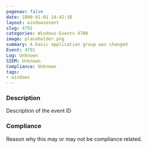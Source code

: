 ```yaml
---
pagenav: false
date: 1800-01-01 14:42:38
layout: windowsevent
slug: 4791
categories: Windows-Events 4700
image: placeholder.png
summary: A basic application group was changed
Event: 4791
Log: Unknown
SIEM: Unknown
Compliance: Unknown
tags:
- windows
---
```


### Description

Description of the event ID

### Compliance

Reason why this may or may not be compliance related.
